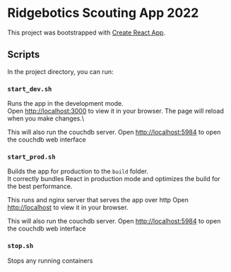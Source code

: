 # Ridgebotics Scouting App 2022

This project was bootstrapped with [Create React App](https://github.com/facebook/create-react-app).

## Scripts

In the project directory, you can run:

### `start_dev.sh`

Runs the app in the development mode.\
Open [http://localhost:3000](http://localhost:3000) to view it in your browser.
The page will reload when you make changes.\

This will also run the couchdb server.
Open [http://localhost:5984](http://localhost:5984/_utils) to open the couchdb web interface

### `start_prod.sh`

Builds the app for production to the `build` folder.\
It correctly bundles React in production mode and optimizes the build for the best performance.

This runs and nginx server that serves the app over http
Open [http://localhost](http://localhost) to view it in your browser.

This will also run the couchdb server.
Open [http://localhost:5984](http://localhost:5984/_utils) to open the couchdb web interface

### `stop.sh`

Stops any running containers
